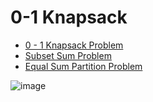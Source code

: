 # 0-1 Knapsack


- [0 - 1 Knapsack Problem](<0-1 KnapSack.ipynb>)
- [Subset Sum Problem](<Subset Sum Problem.ipynb>)
- [Equal Sum Partition Problem](<Equal Sum Partition.ipynb>)

![image](https://github.com/ideepankarsharma2003/SD1-coding/assets/74599435/56ec2965-cb40-4ea2-bfce-7149b4c51ae9)
